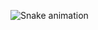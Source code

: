 
![Snake animation](https://github.com/{{shreyansh2024it}}/{{shreyansh2024it}}/blob/output/github-contribution-grid-snake.svg)
